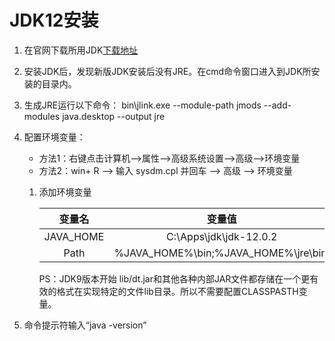 # JDK12安装

1. 在官网下载所用JDK[下载地址](https://www.oracle.com/technetwork/java/javase/downloads/index.html)

2. 安装JDK后，发现新版JDK安装后没有JRE。在cmd命令窗口进入到JDK所安装的目录内。

3. 生成JRE运行以下命令： bin\jlink.exe --module-path jmods --add-modules java.desktop --output jre 

4. 配置环境变量：

   * 方法1：右键点击计算机–>属性–>高级系统设置–>高级–>环境变量
   * 方法2：win+ R –> 输入 sysdm.cpl 并回车 –> 高级 –> 环境变量

   1. 添加环境变量

      |  变量名   |                变量值                |
      | :-------: | :----------------------------------: |
      | JAVA_HOME |        C:\Apps\jdk\jdk-12.0.2        |
      |   Path    | %JAVA_HOME%\bin;%JAVA_HOME%\jre\bin; |

      PS：JDK9版本开始  lib/dt.jar和其他各种内部JAR文件都存储在一个更有效的格式在实现特定的文件lib目录。所以不需要配置CLASSPASTH变量。 

5. 命令提示符输入“java -version”